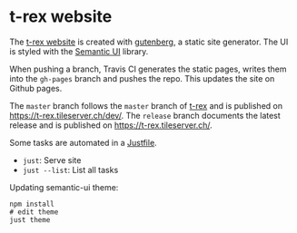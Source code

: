 t-rex website
=============

The [t-rex website](https://t-rex.tileserver.ch/) is created with
[gutenberg](https://github.com/Keats/gutenberg), a static site generator. The UI is styled with the [Semantic UI](https://semantic-ui.com/) library.

When pushing a branch, Travis CI generates the static pages, writes them into the `gh-pages` branch and pushes the repo. This updates the site on Github pages.

The `master` branch follows the `master` branch of [t-rex](https://github.com/t-rex-tileserver/t-rex) and is published on https://t-rex.tileserver.ch/dev/. The `release` branch documents the latest release and is published on https://t-rex.tileserver.ch/.

Some tasks are automated in a [Justfile](https://github.com/casey/just/).

* `just`: Serve site
* `just --list`: List all tasks

Updating semantic-ui theme:

    npm install
    # edit theme
    just theme
